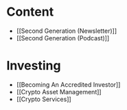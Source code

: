 # Content
 - [[Second Generation (Newsletter)]]
 - [[Second Generation (Podcast)]]

# Investing
 - [[Becoming An Accredited Investor]]
 - [[Crypto Asset Management]]
 - [[Crypto Services]]
